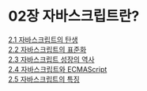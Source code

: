 # 02장 자바스크립트란?
[2.1 자바스크립트의 탄생](https://github.com/soohyuneee/modern-javascript-deep-dive/blob/main/02-%EC%9E%90%EB%B0%94%EC%8A%A4%ED%81%AC%EB%A6%BD%ED%8A%B8%EB%9E%80%3F/2.1-%EC%9E%90%EB%B0%94%EC%8A%A4%ED%81%AC%EB%A6%BD%ED%8A%B8%EC%9D%98%20%ED%83%84%EC%83%9D.md)
<br>
[2.2 자바스크립트의 표준화](https://github.com/soohyuneee/modern-javascript-deep-dive/blob/main/02-%EC%9E%90%EB%B0%94%EC%8A%A4%ED%81%AC%EB%A6%BD%ED%8A%B8%EB%9E%80%3F/2.2-%EC%9E%90%EB%B0%94%EC%8A%A4%ED%81%AC%EB%A6%BD%ED%8A%B8%EC%9D%98%20%ED%91%9C%EC%A4%80%ED%99%94.md)
<br>
[2.3 자바스크립트 성장의 역사](https://github.com/soohyuneee/modern-javascript-deep-dive/blob/main/02-%EC%9E%90%EB%B0%94%EC%8A%A4%ED%81%AC%EB%A6%BD%ED%8A%B8%EB%9E%80%3F/2.3-%EC%9E%90%EB%B0%94%EC%8A%A4%ED%81%AC%EB%A6%BD%ED%8A%B8%20%EC%84%B1%EC%9E%A5%EC%9D%98%20%EC%97%AD%EC%82%AC.md)
<br>
[2.4 자바스크립트와 ECMAScript](https://github.com/soohyuneee/modern-javascript-deep-dive/blob/main/02-%EC%9E%90%EB%B0%94%EC%8A%A4%ED%81%AC%EB%A6%BD%ED%8A%B8%EB%9E%80%3F/2.4-%EC%9E%90%EB%B0%94%EC%8A%A4%ED%81%AC%EB%A6%BD%ED%8A%B8%EC%99%80%20ECMAScript.md)
<br>
[2.5 자바스크립트의 특징](https://github.com/soohyuneee/modern-javascript-deep-dive/blob/main/02-%EC%9E%90%EB%B0%94%EC%8A%A4%ED%81%AC%EB%A6%BD%ED%8A%B8%EB%9E%80%3F/2.5-%EC%9E%90%EB%B0%94%EC%8A%A4%ED%81%AC%EB%A6%BD%ED%8A%B8%EC%9D%98%20%ED%8A%B9%EC%A7%95.md)
